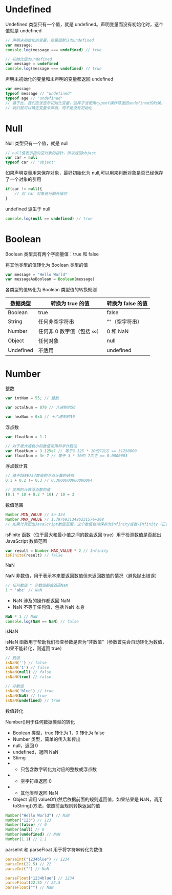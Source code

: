 # Undefined

Undefined 类型只有一个值，就是 undefined。声明变量而没有初始化时，这个值就是 undefined

```JavaScript
// 声明未初始化的变量，变量值默认为undefined
var message;
console.log(message === undefined) // true

// 初始化值为undefined
var message = undefined
console.log(message === undefined) // true
```

声明未初始化的变量和未声明的变量都返回 undefined

```JavaScript
var message
typeof message // "undefined"
typeof age // "undefined"
// 基于此，我们应该显示初始化变量，这样子当使用typeof操作符返回undefined的时候，
// 我们就可以确定变量未声明，而不是没有初始化
```

# Null

Null 类型只有一个值，就是 null

```JavaScript
// null值表示指向空对象的指针，所以返回object
var car = null
typeof car // "object"
```

如果声明变量用来保存对象，最好初始化为 null,可以用来判断对象是否已经保存了一个对象的引用

```JavaScript
if(car != null){
    // 对 car 对象进行额外操作
}
```

undefined 派生于 null

```JavaScript
console.log(null == undefined) // true
```

# Boolean

Boolean 类型具有两个字面量值：true 和 false

将其他类型的值转化为 Boolean 类型的值

```JavaScript
var message = "Hello World"
var messageAsBoolean = Boolean(message)
```

各类型的值转化为 Boolean 类型值的转换规则

| 数据类型  | 转换为 true 的值          | 转换为 false 的值 |
| --------- | ------------------------- | ----------------- |
| Boolean   | true                      | false             |
| String    | 任何非空字符串            | ""（空字符串）    |
| Number    | 任何非 0 数字值（包括 ∞） | 0 和 NaN          |
| Object    | 任何对象                  | null              |
| Undefined | 不适用                    | undefined         |

# Number

整数

```JavaScript
var intNum = 55; // 整数

var octalNum = 070 // 八进制的56

var hexNum = 0xA // 十六进制的10
```

浮点数

```JavaScript
var floatNum = 1.1

// 对于极大或极小的数值采用科学计数法
var floatNum = 3.125e7 // 等于3.125 * 10的7次方 == 31250000
var floatNum = 3e-7 // 等于 3 * 10的-7次方 == 0.0000003
```

浮点数计算

```JavaScript
// 基于IEEE754数值的浮点计算的通病
0.1 + 0.2 != 0.3 // 0.3000000000000004

// 变相的计算浮点数的值
(0.1 * 10 + 0.2 * 10) / 10 = 3
```

数值范围

```JavaScript
Number.MIN_VALUE // 5e-324
Number.MAX_VALUE // 1.7976931348623157e+308
// 如果计算超出JavaScript数值范围，这个数值自动保存为Infinity或者-Infinity（正负∞）
```

isFinite 函数（位于最大和最小值之间的数会返回 true）用于检测数值是否超出 JavaScript 数值范围

```JavaScript
var result = Number.MAX_VALUE * 2 // Infinity
isFinite(result) // false
```

NaN

NaN 非数值，用于表示本来要返回数值但未返回数值的情况（避免抛出错误）

```JavaScript
// 任何数值 * 非数值都会返回NaN
1 * 'abc' // NaN
```

- NaN 涉及的操作都返回 NaN
- NaN 不等于任何值，包括 NaN 本身

```JavaScript
NaN * 3 // NaN
console.log(NaN == NaN) // false
```

isNaN

isNaN 函数用于帮助我们检查参数是否为“非数值”（参数首先会自动转化为数值，如果不能转化，则返回 true）

```JavaScript
// 数值
isNaN('') // false
isNaN('1') // false
isNaN(null) // false
isNaN(true) // false

// 非数值
isNaN('blue') // true
isNaN(NaN) // true
isNaN(undefined) // true
```

数值转化

Number()用于任何数据类型的转化

- Boolean 类型，true 转化为 1，0 转化为 false
- Number 类型，简单的传入和传出
- null，返回 0
- undefined，返回 NaN
- Stirng
- - 只包含数字转化为对应的整数或浮点数
- - 空字符串返回 0
- - 其他类型返回 NaN
- Object 调用 valueOf()然后依据前面的规则返回值，如果结果是 NaN，调用 toString()方法，依照前面规则转换返回的值

```JavaScript
Number("Hello World") // NaN
Number("123") // 123
Number(false) // 0
Number(null) // 0
Number(undefined) // NaN
Number(1.1) // 1.1
```

parseInt 和 parseFloat 用于将字符串转化为数值

```JavaScript
parseInt("1234blue") // 1234
parseInt(22.5) // 22
parseInt("") // NaN
```

```JavaScript
parseFloat("1234blue") // 1234
parseFloat(22.5) // 22.5
parseFloat("") // NaN
```
